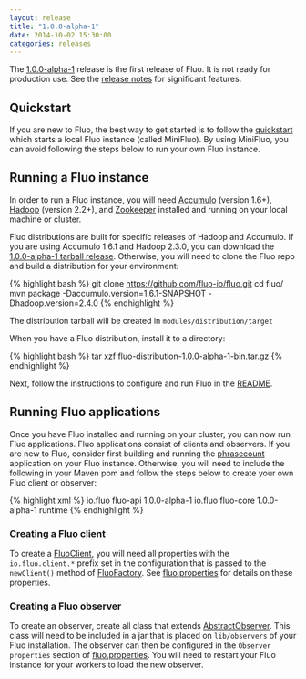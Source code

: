 ```yaml
---
layout: release
title: "1.0.0-alpha-1"
date: 2014-10-02 15:30:00
categories: releases
---
```


The [1.0.0-alpha-1] release is the first release of Fluo.  It is not ready for production use.  See the [release notes][notes] for 
significant features.

## Quickstart

If you are new to Fluo, the best way to get started is to follow the [quickstart] which starts a local Fluo instance 
(called MiniFluo).  By using MiniFluo, you can avoid following the steps below to run your own Fluo instance.

## Running a Fluo instance

In order to run a Fluo instance, you will need [Accumulo] (version 1.6+), [Hadoop] (version 2.2+), and [Zookeeper] installed and
running on your local machine or cluster.

Fluo distributions are built for specific releases of Hadoop and Accumulo.  If you are using Accumulo 1.6.1 and Hadoop 2.3.0, you
can download the [1.0.0-alpha-1 tarball release][release]. Otherwise, you will need to clone the Fluo repo and build a distribution for 
your environment:

{% highlight bash %}
git clone https://github.com/fluo-io/fluo.git
cd fluo/
mvn package -Daccumulo.version=1.6.1-SNAPSHOT -Dhadoop.version=2.4.0
{% endhighlight %}

The distribution tarball will be created in ```modules/distribution/target```

When you have a Fluo distribution, install it to a directory:

{% highlight bash %}
tar xzf fluo-distribution-1.0.0-alpha-1-bin.tar.gz
{% endhighlight %}

Next, follow the instructions to configure and run Fluo in the [README].

## Running Fluo applications

Once you have Fluo installed and running on your cluster, you can now run Fluo applications.  Fluo applications consist of 
clients and observers. If you are new to Fluo, consider first building and running the [phrasecount] application on your Fluo
instance.  Otherwise, you will need to include the following in your Maven pom and follow the steps below to create your own
Fluo client or observer:

{% highlight xml %}
<dependency>
  <groupId>io.fluo</groupId>
  <artifactId>fluo-api</artifactId>
  <version>1.0.0-alpha-1</version>
</dependency>
<dependency>
  <groupId>io.fluo</groupId>
  <artifactId>fluo-core</artifactId>
  <version>1.0.0-alpha-1</version>
  <scope>runtime</scope>
</dependency>
{% endhighlight %}

### Creating a Fluo client

To create a [FluoClient], you will need all properties with the ```io.fluo.client.*``` prefix set in the configuration that is passed
to the ```newClient()``` method of [FluoFactory].  See [fluo.properties] for details on these properties.

### Creating a Fluo observer

To create an observer, create all class that extends [AbstractObserver].  This class will need to be included in a jar that is placed
on ```lib/observers``` of your Fluo installation. The observer can then be configured in the ```Observer properties``` section of 
[fluo.properties].  You will need to restart your Fluo instance for your workers to load the new observer.

[quickstart]: /quickstart
[notes]: /1.0.0-alpha-1-release-notes
[Accumulo]: https://accumulo.apache.org/
[Hadoop]: http://hadoop.apache.org/
[Zookeeper]: http://zookeeper.apache.org/
[1.0.0-alpha-1]: https://github.com/fluo-io/fluo/tree/1.0.0-alpha-1
[release]: https://github.com/fluo-io/fluo/releases/tag/1.0.0-alpha-1
[README]: https://github.com/fluo-io/fluo/blob/1.0.0-alpha-1/README.md
[phrasecount]: https://github.com/fluo-io/phrasecount
[FluoFactory]: https://github.com/fluo-io/fluo/blob/1.0.0-alpha-1/modules/api/src/main/java/io/fluo/api/client/FluoFactory.java
[FluoClient]: https://github.com/fluo-io/fluo/blob/1.0.0-alpha-1/modules/api/src/main/java/io/fluo/api/client/FluoClient.java
[fluo.properties]: https://github.com/fluo-io/fluo/blob/1.0.0-alpha-1/modules/distribution/src/main/config/fluo.properties
[AbstractObserver]: https://github.com/fluo-io/fluo/blob/1.0.0-alpha-1/modules/api/src/main/java/io/fluo/api/client/AbstractObserver.java
